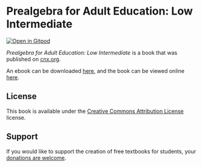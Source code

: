 # Prealgebra for Adult Education: Low Intermediate

[![Open in Gitpod](https://gitpod.io/button/open-in-gitpod.svg)](https://gitpod.io/from-referrer/)

_Prealgebra for Adult Education: Low Intermediate_ is a book that was published on [cnx.org](https://cnx.org/).

An ebook can be downloaded [here](https://github.com/cnx-user-books/cnxbook-prealgebra-for-adult-education-low-intermediate/releases/latest), and the book can be viewed online [here](https://github.com/cnx-user-books/cnxbook-prealgebra-for-adult-education-low-intermediate/releases/latest).

## License
This book is available under the [Creative Commons Attribution License](./LICENSE) license.

## Support
If you would like to support the creation of free textbooks for students, your [donations are welcome](https://riceconnect.rice.edu/donation/support-openstax-banner).
